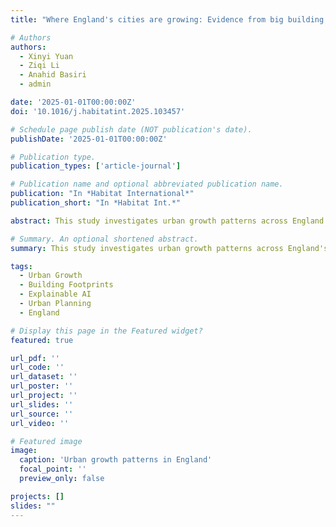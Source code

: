 ```yaml
---
title: "Where England's cities are growing: Evidence from big building footprint data and explainable AI (2025)"

# Authors
authors:
  - Xinyi Yuan
  - Ziqi Li
  - Anahid Basiri
  - admin

date: '2025-01-01T00:00:00Z'
doi: '10.1016/j.habitatint.2025.103457'

# Schedule page publish date (NOT publication's date).
publishDate: '2025-01-01T00:00:00Z'

# Publication type.
publication_types: ['article-journal']

# Publication name and optional abbreviated publication name.
publication: "In *Habitat International*"
publication_short: "In *Habitat Int.*"

abstract: This study investigates urban growth patterns across England's cities using comprehensive building footprint data and explainable artificial intelligence techniques. We analyze spatial and temporal patterns of urban expansion, identifying key drivers and characteristics of growth in different urban contexts. The research provides valuable insights for urban planning and sustainable development strategies.

# Summary. An optional shortened abstract.
summary: This study investigates urban growth patterns across England's cities using comprehensive building footprint data and explainable artificial intelligence techniques.

tags:
  - Urban Growth
  - Building Footprints
  - Explainable AI
  - Urban Planning
  - England

# Display this page in the Featured widget?
featured: true

url_pdf: ''
url_code: ''
url_dataset: ''
url_poster: ''
url_project: ''
url_slides: ''
url_source: ''
url_video: ''

# Featured image
image:
  caption: 'Urban growth patterns in England'
  focal_point: ''
  preview_only: false

projects: []
slides: ""
---
```

